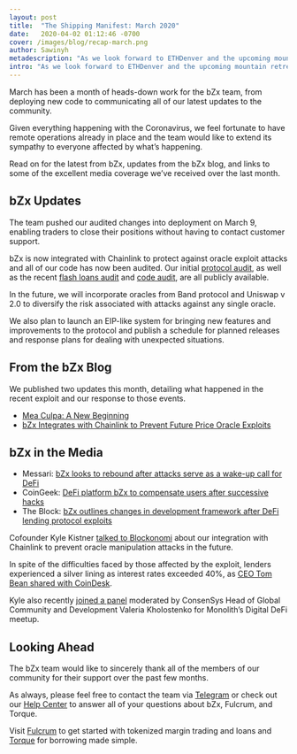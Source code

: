 ```yaml
---
layout: post
title:  "The Shipping Manifest: March 2020"
date:   2020-04-02 01:12:46 -0700
cover: /images/blog/recap-march.png
author: Sawinyh
metadescription: "As we look forward to ETHDenver and the upcoming mountain retreat in Breckenridge, the bZx team reflects on a productive start for 2020"
intro: "As we look forward to ETHDenver and the upcoming mountain retreat in Breckenridge, the bZx team reflects on a productive start for 2020"
---
```


March has been a month of heads-down work for the bZx team, from deploying new code to communicating all of our latest updates to the community.

Given everything happening with the Coronavirus, we feel fortunate to have remote operations already in place and the team would like to extend its sympathy to everyone affected by what’s happening.

Read on for the latest from bZx, updates from the bZx blog, and links to some of the excellent media coverage we’ve received over the last month.


## bZx Updates

The team pushed our audited changes into deployment on March 9, enabling traders to close their positions without having to contact customer support.

bZx is now integrated with Chainlink to protect against oracle exploit attacks and all of our code has now been audited. Our initial [protocol audit](https://github.com/mattdf/audits/blob/master/bZx/bzx-audit.pdf), as well as the recent [flash loans audit](https://bzx.network/pdfs/CertiK%20Verification%20Report%20for%20bZx.pdf) and [code audit](https://bzx.network/pdfs/CertiK%20Verification%20Report%20for%20bZx.pdf), are all publicly available.

In the future, we will incorporate oracles from Band protocol and Uniswap v 2.0 to diversify the risk associated with attacks against any single oracle.

We also plan to launch an EIP-like system for bringing new features and improvements to the protocol and publish a schedule for planned releases and response plans for dealing with unexpected situations.


## From the bZx Blog

We published two updates this month, detailing what happened in the recent exploit and our response to those events.



*   [Mea Culpa: A New Beginning](https://bzx.network/blog/mea-culpa)
*   [bZx Integrates with Chainlink to Prevent Future Price Oracle Exploits](https://bzx.network/blog/chainlink-oracles)


## bZx in the Media



*   Messari: [bZx looks to rebound after attacks serve as a wake-up call for DeFi](https://messari.io/article/bzx-looks-to-rebound-after-attacks-serve-as-a-wake-up-call-for-defi)
*   CoinGeek: [DeFi platform bZx to compensate users after successive hacks](https://coingeek.com/defi-platform-bzx-to-compensate-users-after-successive-hacks/)
*   The Block: [bZx outlines changes in development framework after DeFi lending protocol exploits](https://www.theblockcrypto.com/post/58280/bzx-outlines-changes-in-development-framework-after-defi-lending-protocol-exploits)

Cofounder Kyle Kistner [talked to Blockonomi](https://blockonomi.com/defi-1inch-exchange-links-up-with-chainlink/) about our integration with Chainlink to prevent oracle manipulation attacks in the future.

In spite of the difficulties faced by those affected by the exploit, lenders experienced a silver lining as interest rates exceeded 40%, as [CEO Tom Bean shared with CoinDesk](https://www.coindesk.com/yields-of-25-to-42-lure-lenders-back-to-defi-platform-bzx).

Kyle also recently [joined a panel](https://www.pscp.tv/w/1ynJOpWWEArxR) moderated by ConsenSys Head of Global Community and Development Valeria Kholostenko for Monolith’s Digital DeFi meetup.


## Looking Ahead

The bZx team would like to sincerely thank all of the members of our community for their support over the past few months.

As always, please feel free to contact the team via [Telegram](https://t.me/b0xNet) or check out our [Help Center](https://help.bzx.network/en/) to answer all of your questions about bZx, Fulcrum, and Torque.

Visit [Fulcrum](https://fulcrum.trade/) to get started with tokenized margin trading and loans and [Torque](https://torque.loans/##/) for borrowing made simple.
